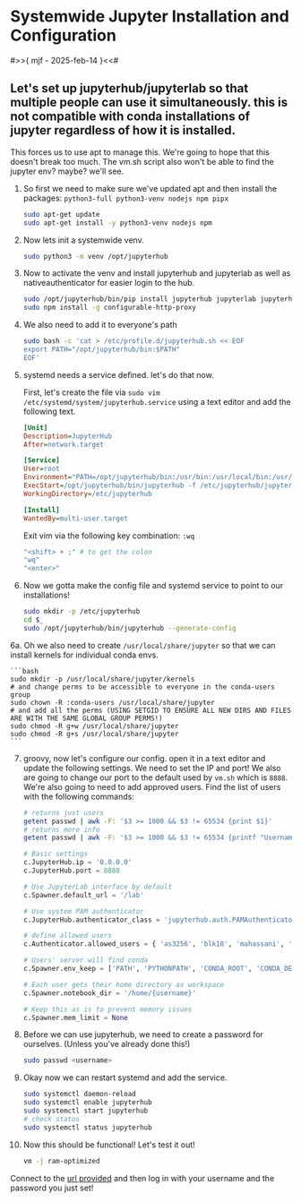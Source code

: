 # Systemwide Jupyter Installation and Configuration

#>>{ mjf - 2025-feb-14 }<<#

## Let's set up jupyterhub/jupyterlab so that multiple people can use it simultaneously. this is not compatible with conda installations of jupyter regardless of how it is installed.

This forces us to use apt to manage this. We're going to hope that this doesn't break too much.
The vm.sh script also won't be able to find the jupyter env? maybe? we'll see.

1. So first we need to make sure we've updated apt and then install the packages: `python3-full python3-venv nodejs npm pipx`

    ```bash
    sudo apt-get update
    sudo apt-get install -y python3-venv nodejs npm
    ```

2. Now lets init a systemwide venv.

    ```bash
    sudo python3 -m venv /opt/jupyterhub
    ```

3. Now to activate the venv and install jupyterhub and jupyterlab as well as nativeauthenticator for easier login to the hub.

    ```bash
    sudo /opt/jupyterhub/bin/pip install jupyterhub jupyterlab jupyterhub-nativeauthenticator
    sudo npm install -g configurable-http-proxy
    ```

4. We also need to add it to everyone's path

    ```bash
    sudo bash -c 'cat > /etc/profile.d/jupyterhub.sh << EOF
    export PATH="/opt/jupyterhub/bin:$PATH"
    EOF'
    ```

5. systemd needs a service defined. let's do that now.

    First, let's create the file via `sudo vim /etc/systemd/system/jupyterhub.service` using a text editor and add the following text.

    ```ini
    [Unit]
    Description=JupyterHub
    After=network.target

    [Service]
    User=root
    Environment="PATH=/opt/jupyterhub/bin:/usr/bin:/usr/local/bin:/usr/lib/node_modules/.bin:/usr/local/miniconda3/bin"
    ExecStart=/opt/jupyterhub/bin/jupyterhub -f /etc/jupyterhub/jupyterhub_config.py
    WorkingDirectory=/etc/jupyterhub

    [Install]
    WantedBy=multi-user.target
    ```

    Exit vim via the following key combination: `:wq`

    ```bash
    "<shift> + ;" # to get the colon
    "wq"
    "<enter>"
    ```

6. Now we gotta make the config file and systemd service to point to our installations!

    ```bash
    sudo mkdir -p /etc/jupyterhub
    cd $_
    sudo /opt/jupyterhub/bin/jupyterhub --generate-config
    ```

6a. Oh we also need to create `/usr/local/share/jupyter` so that we can install kernels for individual conda envs.

    ```bash
    sudo mkdir -p /usr/local/share/jupyter/kernels
    # and change perms to be accessible to everyone in the conda-users group
    sudo chown -R :conda-users /usr/local/share/jupyter
    # and add all the perms (USING SETGID TO ENSURE ALL NEW DIRS AND FILES ARE WITH THE SAME GLOBAL GROUP PERMS!)
    sudo chmod -R g+w /usr/local/share/jupyter
    sudo chmod -R g+s /usr/local/share/jupyter
    ```

7. groovy, now let's configure our config. open it in a text editor and update the following settings.
    We need to set the IP and port!
    We also are going to change our port to the default used by `vm.sh` which is `8888`.
    We're also going to need to add approved users.
    Find the list of users with the following commands:

    ```bash
    # returns just users
    getent passwd | awk -F: '$3 >= 1000 && $3 != 65534 {print $1}'
    # returns more info
    getent passwd | awk -F: '$3 >= 1000 && $3 != 65534 {printf "Username: %s\tUID: %s\tHome: %s\n", $1, $3, $6}'
    ```

    ```python
    # Basic settings
    c.JupyterHub.ip = '0.0.0.0'
    c.JupyterHub.port = 8888

    # Use JupyterLab interface by default
    c.Spawner.default_url = '/lab'

    # Use system PAM authenticator
    c.JupyterHub.authenticator_class = 'jupyterhub.auth.PAMAuthenticator'

    # define allowed users
    c.Authenticator.allowed_users = { 'as3256', 'blk18', 'mahassani', 'mh057', 'kotzen', 'rl275', 'mfoster11', 'mf019', 'bkotzen'}

    # Users' server will find conda
    c.Spawner.env_keep = ['PATH', 'PYTHONPATH', 'CONDA_ROOT', 'CONDA_DEFAULT_ENV', 'VIRTUAL_ENV', 'LANG', 'LC_ALL']

    # Each user gets their home directory as workspace
    c.Spawner.notebook_dir = '/home/{username}'

    # Keep this as is to prevent memory issues
    c.Spawner.mem_limit = None
    ```

8. Before we can use jupyterhub, we need to create a password for ourselves. (Unless you've already done this!)

    ```bash
    sudo passwd <username>
    ```

9. Okay now we can restart systemd and add the service.

    ```bash
    sudo systemctl daemon-reload
    sudo systemctl enable jupyterhub
    sudo systemctl start jupyterhub
    # check status
    sudo systemctl status jupyterhub
    ```

10. Now this should be functional! Let's test it out!

    ```bash
    vm -j ram-optimized
    ```

Connect to the [url provided](0.0.0.0:8888) and then log in with your username and the password you just set!